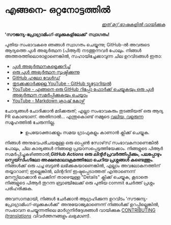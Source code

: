 # എങ്ങനെ- ഒറ്റനോട്ടത്തിൽ
<div align="right" markdown="1">

*[ഇത് മറ്റ് ഭാഷകളിൽ വായിക്കുക](README.md#translations)*
</div>

**'സൗജന്യ-പ്രോഗ്രാമിംഗ്-ബുക്കുകളിലേക്ക്' സ്വാഗതം!**

പുതിയ സംഭാവകരെ ഞങ്ങൾ സ്വാഗതം ചെയ്യുന്നു; GitHub-ൽ അവരുടെ ആദ്യത്തെ പുൾ അഭ്യർത്ഥന (പിആർ) നടത്തുന്നവർ പോലും. നിങ്ങൾ അത്തരത്തിലൊരാളാണെങ്കിൽ, സഹായിച്ചേക്കാവുന്ന ചില ഉറവിടങ്ങൾ ഇതാ:

* [പുൾ അഭ്യർത്ഥനകളെക്കുറിച്ച്](https://docs.github.com/en/pull-requests/collaborating-with-pull-requests/proposing-changes-to-your-work-with-pull-requests/about-pull-requests)
* [ഒരു പുൾ അഭ്യർത്ഥന സൃഷ്ടിക്കുന്നു](https://docs.github.com/en/pull-requests/collaborating-with-pull-requests/proposing-changes-to-your-work-with-pull-requests/creating-a-pull-request)
* [GitHub ഹലോ വേൾഡ്](https://docs.github.com/en/get-started/quickstart/hello-world)
* [തുടക്കക്കാർക്കുള്ള YouTube - GitHub ട്യൂട്ടോറിയൽ](https://www.youtube.com/watch?v=0fKg7e37bQE)
* [YouTube - എങ്ങനെ ഒരു GitHub റിപ്പോ ഫോർക്ക് ചെയ്യുകയും ഒരു പുൾ അഭ്യർത്ഥന സമർപ്പിക്കുകയും ചെയ്യാം](https://www.youtube.com/watch?v=G1I3HF4YWEw)
* [YouTube - Markdown ക്രാഷ് കോഴ്സ്](https://www.youtube.com/watch?v=HUBNt18RFbo)

ചോദ്യങ്ങൾ ചോദിക്കാൻ മടിക്കരുത്; എല്ലാ സംഭാവകരും തുടങ്ങിയത് ഒരു ആദ്യ PR കൊണ്ടാണ്. അതിനാൽ... എന്തുകൊണ്ട് നമ്മുടെ [വലിയ, വളരുന്ന](https://www.apiseven.com/en/contributor-graph?chart=contributorOverTime&repo=ebookfoundation/free-programming-books) സമൂഹത്തിൽ ചേരുന്നില്ല.

<details align="center" markdown="1">
<summary>ഉപയോക്താക്കളും സമയ ഗ്രാഫുകളും കാണാൻ ക്ലിക്ക് ചെയ്യുക.</summary>

[![EbookFoundation/free-programming-books's Contributor over time Graph](https://contributor-overtime-api.apiseven.com/contributors-svg?chart=contributorOverTime&repo=ebookfoundation/free-programming-books)](https://www.apiseven.com/en/contributor-graph?chart=contributorOverTime&repo=ebookfoundation/free-programming-books)

[![EbookFoundation/free-programming-books's Monthly Active Contributors graph](https://contributor-overtime-api.apiseven.com/contributors-svg?chart=contributorMonthlyActivity&repo=ebookfoundation/free-programming-books)](https://www.apiseven.com/en/contributor-graph?chart=contributorMonthlyActivity&repo=ebookfoundation/free-programming-books)

</details>

നിങ്ങൾ അനുഭവപരിചയമുള്ള ഒരു ഓപ്പൺ സോഴ്‌സ് സംഭാവകനാണെങ്കിൽ പോലും, ചില കാര്യങ്ങള്‍ നിങ്ങളെ പ്രയാസപ്പെടുത്തിയേക്കാം. നിങ്ങളുടെ പിആർ സമർപ്പിച്ചുകഴിഞ്ഞാൽ,***GitHub Actions* ഒരു *ലിന്റർ* പ്രവർത്തിപ്പിക്കും, പലപ്പോഴും സ്പെയ്സിംഗിലോ അക്ഷരമാലാക്രമത്തിലോ ചെറിയ പ്രശ്നങ്ങൾ കണ്ടെത്തും**. നിങ്ങൾക്ക് ഒരു പച്ച ബട്ടൺ ലഭിക്കുകയാണെങ്കിൽ, എല്ലാം അവലോകനത്തിന് തയ്യാറാണ്; ഇല്ലെങ്കിൽ, ലിന്ററിന് ഇഷ്ടപ്പെടാത്തത് എന്താണെന്ന്  മനസ്സിലാക്കാന്‍ ചെക്കിന് താഴെയുള്ള "Details" ക്ലിക്ക് ചെയ്യുക, കൂടാതെ നിങ്ങളുടെ പിആർ തുറന്ന ബ്രാഞ്ചിലേക്ക് ഒരു പുതിയ commit ചേര്‍ത്ത് പ്രശ്നം പരിഹരിക്കുക.

അവസാനമായി, നിങ്ങൾ ചേർക്കാൻ ആഗ്രഹിക്കുന്ന ഉറവിടം 'സൗജന്യ-പ്രോഗ്രാമിംഗ്-ബുക്കുകൾക്ക്' അനുയോജ്യമാണെന്ന് നിങ്ങൾക്ക് ഉറപ്പില്ലെങ്കിൽ, സംഭാവന ചെയ്യുന്നതിലെ മാർഗ്ഗനിർദ്ദേശങ്ങൾ വായിക്കുക [CONTRIBUTING](CONTRIBUTING.md) *([translations](README.md#translations) വിവർത്തനങ്ങളും ലഭ്യമാണ്)*.
